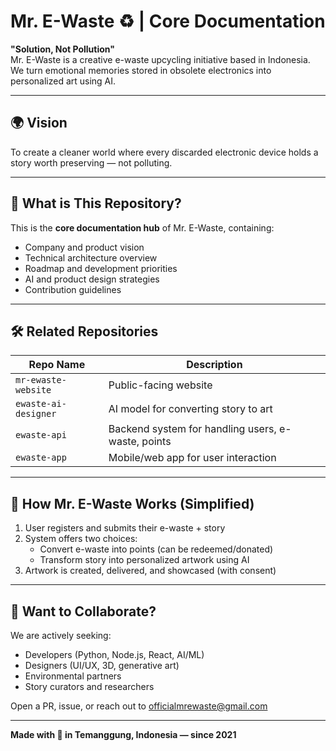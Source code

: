 # Mr. E-Waste ♻️ | Core Documentation

**"Solution, Not Pollution"**  
Mr. E-Waste is a creative e-waste upcycling initiative based in Indonesia. We turn emotional memories stored in obsolete electronics into personalized art using AI.

---

## 🌍 Vision

To create a cleaner world where every discarded electronic device holds a story worth preserving — not polluting.

---

## 🎯 What is This Repository?

This is the **core documentation hub** of Mr. E-Waste, containing:

- Company and product vision
- Technical architecture overview
- Roadmap and development priorities
- AI and product design strategies
- Contribution guidelines

---

## 🛠️ Related Repositories

| Repo Name           | Description                             |
|---------------------|-----------------------------------------|
| `mr-ewaste-website` | Public-facing website                   |
| `ewaste-ai-designer`| AI model for converting story to art    |
| `ewaste-api`        | Backend system for handling users, e-waste, points |
| `ewaste-app`        | Mobile/web app for user interaction     |

---

## 🧭 How Mr. E-Waste Works (Simplified)

1. User registers and submits their e-waste + story
2. System offers two choices:
   - Convert e-waste into points (can be redeemed/donated)
   - Transform story into personalized artwork using AI
3. Artwork is created, delivered, and showcased (with consent)

---

## 🤝 Want to Collaborate?

We are actively seeking:
- Developers (Python, Node.js, React, AI/ML)
- Designers (UI/UX, 3D, generative art)
- Environmental partners
- Story curators and researchers

Open a PR, issue, or reach out to [officialmrewaste@gmail.com](mailto:officialmrewaste@gmail.com)

---

**Made with 💚 in Temanggung, Indonesia — since 2021**
